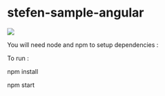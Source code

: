 # stefen-sample-angular

![](http://i.giphy.com/l46C6sdSa5DVSJnLG.gif)

You will need node and npm to setup dependencies : 

To run : 

npm install

npm start
